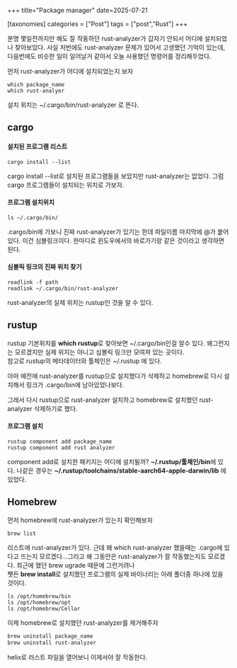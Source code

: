 +++
title="Package manager"
date=2025-07-21

[taxonomies]
categories = ["Post"]
tags = ["post","Rust"]
+++

분명 몇일전까지만 해도 잘 작동하던 rust-analyzer가 갑자기 안되서 어디에 설치되었나 찾아보았다. 사실 저번에도 rust-analyzer 문제가 있어서 고생했던 기억이 있는데, 다음번에도 비슷한 일이 일어날거 같아서 오늘 사용했던 명령어를 정리해두었다.

먼저 rust-analyzer가 어디에 설치되었는지 보자

```
which package_name
which rust-analyer
```
설치 위치는 ~/.cargo/bin/rust-analyzer 로 뜬다.


## cargo
#### 설치된 프로그램 리스트
```
cargo install --list
```
cargo install --list로 설치된 프로그램들을 보았지만 rust-analyzer는 없었다.
그럼 cargo 프로그램들이 설치되는 위치로 가보자.  
#### 프로그램 설치위치
```
ls ~/.cargo/bin/
```
.cargo/bin에 가보니 진짜 rust-analyzer가 있기는 한데 파일이름 마지막에 @가 붙어있다. 이건 심볼링크이다. 한마디로 윈도우에서의 바로가기랑 같은 것이라고 생각하면 된다.

#### 심볼릭 링크의 진짜 위치 찾기
```
readlink -f path
readlink ~/.cargo/bin/rust-analyzer
```
rust-analyzer의 실제 위치는 rustup인 것을 알 수 있다.


## rustup
rustup 기본위치를 **which rustup**로 찾아보면 ~/.cargo/bin인걸 알수 있다. 왜그런지는 모르겠지만 실제 위지는 아니고 심볼릭 링크만 모여져 있는 곳이다.  
참고로 rustup의 메타데이터와 툴체인은 ~/.rustup 에 있다.

아마 예전에 rust-analyzer를 rustup으로 설치했다가 삭제하고 homebrew로 다시 설치해서 링크가 .cargo/bin에 남아있었나보다.

그래서 다시 rustup으로 rust-analyzer 설치하고 homebrew로 설치했던 rust-analyzer 삭제하기로 했다.

#### 프로그램 설치
```
rustup component add package_name
rustup component add rust analyzer
```

component add로 설치한 패키지는 어디에 설치될까?
**~/.rustup/툴체인/bin**에 있다.
나같은 경우는 
**~/.rustup/toolchains/stable-aarch64-apple-darwin/lib** 에 있었다.



## Homebrew
먼저 homebrew에 rust-analyzer가 있는지 확인해보자
```
brew list
```
리스트에 rust-analyzer가 있다. 근데 왜 which rust-analyzer 했을때는 .cargo에 있다고 뜨는지 모르겠다...그리고 왜 그동안은 rust-analyzer가 잘 작동했는지도 모르겠다. 최근에 했던 brew ugrade 때문에 그런거려나  
쨋든 **brew install**로 설치했던 프로그램의 실제 바이너리는 아래 폴더중 하나에 있을 것이다.
```
ls /opt/homebrew/bin
ls /opt/homebrew/opt
ls /opt/homebrew/Cellar
```
이제 homebrew로 설치했던 rust-analyzer를 제거해주자
```bash
brew uninstall package_name
brew uninstall rust-analyzer
```
helix로 러스트 파일을 열어보니 이제서야 잘 작동한다.

